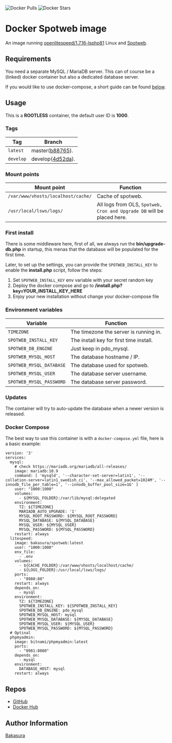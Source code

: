 ![Docker Pulls](https://img.shields.io/docker/pulls/bakasura/spotweb)
![Docker Stars](https://img.shields.io/docker/stars/bakasura/spotweb)

# Docker Spotweb image

An image running [openlitespeed/1.7.16-lsphp81](https://hub.docker.com/r/litespeedtech/openlitespeed) Linux and [Spotweb](https://github.com/spotweb/spotweb).

## Requirements

You need a separate MySQL / MariaDB server. This can of course be a (linked) docker container but also a dedicated database server.

If you would like to use docker-compose, a short guide can be found [below](#docker-compose).

## Usage

This is a **ROOTLESS** container, the default user ID is **1000**.

### Tags

| Tag       | Branch                                                             |
|-----------|--------------------------------------------------------------------|
| `latest`  | master([b88765](https://github.com/spotweb/spotweb/tree/b88765)).  |
| `develop` | develop([4d52da](https://github.com/spotweb/spotweb/tree/4d52da)). |

### Mount points

| Mount point                        | Function                                                               |
|------------------------------------|------------------------------------------------------------------------|
| `/var/www/vhosts/localhost/cache/` | Cache of spotweb.                                                      |
| `/usr/local/lsws/logs/`            | All logs from OLS, `Spotweb, Cron and Upgrade DB` will be placed here. |

### First install

There is some middleware here, first of all, we always run the
**bin/upgrade-db.php** in startup, this menas that the database will be populated for the first time.

Later, to set up the settings, you can provide the `SPOTWEB_INSTALL_KEY` to enable the **install.php** script, follow the steps:

1. Set `SPOTWEB_INSTALL_KEY` env variable with your secret random key
2. Deploy the docker compose and go to **/install.php?key=YOUR_INSTALL_KEY_HERE**
3. Enjoy your new installation without change your docker-compose file

### Environment variables

| Variable                 | Function                                |
|--------------------------|-----------------------------------------|
| `TIMEZONE`               | The timezone the server is running in.  |
| `SPOTWEB_INSTALL_KEY`    | The install key for first time install. |
| `SPOTWEB_DB_ENGINE`      | Just keep in pdo_mysql.                 |
| `SPOTWEB_MYSQL_HOST`     | The database hostname / IP.             |
| `SPOTWEB_MYSQL_DATABASE` | The database used for spotweb.          |
| `SPOTWEB_MYSQL_USER`     | The database server username.           |
| `SPOTWEB_MYSQL_PASSWORD` | The database server password.           |

### Updates

The container will try to auto-update the database when a newer version is released.

### Docker Compose

The best way to use this container is with a `docker-compose.yml` file, here is a basic example:

```
version: '3'
services:
  mysql:
    # check https://mariadb.org/mariadb/all-releases/
    image: mariadb:10.9
    command: [ 'mysqld', '--character-set-server=latin1', '--collation-server=latin1_swedish_ci', '--max_allowed_packet=1024M', '--innodb_file_per_table=1', '--innodb_buffer_pool_size=1G' ]
    user: "1000:1000"
    volumes:
      - ${MYSQL_FOLDER}:/var/lib/mysql:delegated
    environment:
      TZ: ${TIMEZONE}
      MARIADB_AUTO_UPGRADE: '1'
      MYSQL_ROOT_PASSWORD: ${MYSQL_ROOT_PASSWORD}
      MYSQL_DATABASE: ${MYSQL_DATABASE}
      MYSQL_USER: ${MYSQL_USER}
      MYSQL_PASSWORD: ${MYSQL_PASSWORD}
    restart: always
  litespeed:
    image: bakasura/spotweb:latest
    user: "1000:1000"
    env_file:
      - .env
    volumes:
      - ${CACHE_FOLDER}:/var/www/vhosts/localhost/cache/
      - ${LOGS_FOLDER}:/usr/local/lsws/logs/
    ports:
      - "8980:80"
    restart: always
    depends_on:
      - mysql
    environment:
      TZ: ${TIMEZONE}
      SPOTWEB_INSTALL_KEY: ${SPOTWEB_INSTALL_KEY}
      SPOTWEB_DB_ENGINE: pdo_mysql
      SPOTWEB_MYSQL_HOST: mysql
      SPOTWEB_MYSQL_DATABASE: ${MYSQL_DATABASE}
      SPOTWEB_MYSQL_USER: ${MYSQL_USER}
      SPOTWEB_MYSQL_PASSWORD: ${MYSQL_PASSWORD}
  # Optinal
  phpmyadmin:
    image: bitnami/phpmyadmin:latest
    ports:
      - "8981:8080"
    depends_on:
      - mysql
    environment:
      DATABASE_HOST: mysql
    restart: always
```

## Repos

- [GitHub](https://github.com/BakasuraRCE/spotweb-docker)
- [Docker Hub](https://hub.docker.com/r/bakasura/spotweb)

## Author Information

[Bakasura](https://bakasurarce.github.io/)
